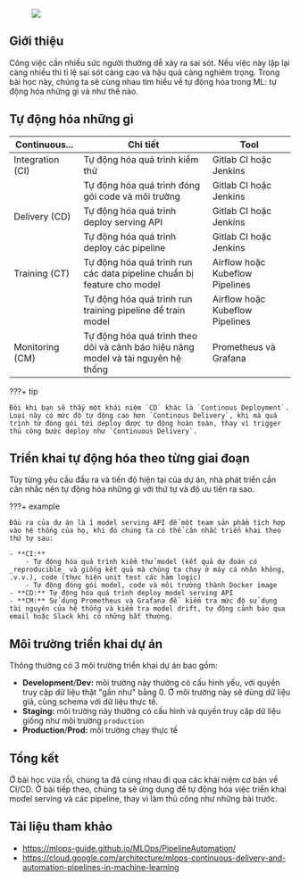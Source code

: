 <figure>
    <img src="../../assets/images/mlops-crash-course/ci-cd/why-cicd.jpg" loading="lazy"/>
</figure>

## Giới thiệu

Công việc cần nhiều sức người thường dễ xảy ra sai sót. Nếu việc này lặp lại càng nhiều thì tỉ lệ sai sót càng cao và hậu quả càng nghiêm trọng. Trong bài học này, chúng ta sẽ cùng nhau tìm hiểu về tự động hóa trong ML: tự động hóa những gì và như thế nào. 

## Tự động hóa những gì

| Continuous...    | Chi tiết                                                                          | Tool                            |
| ---------------- | --------------------------------------------------------------------------------- | ------------------------------- |
| Integration (CI) | Tự động hóa quá trình kiểm thử                                                    | Gitlab CI hoặc Jenkins          |
|                  | Tự động hóa quá trình đóng gói code và môi trường                                 | Gitlab CI hoặc Jenkins          |
| Delivery (CD)    | Tự động hóa quá trình deploy serving API                                          | Gitlab CI hoặc Jenkins          |
|                  | Tự động hóa quá trình deploy các pipeline                                         | Gitlab CI hoặc Jenkins          |
| Training (CT)    | Tự động hóa quá trình run các data pipeline chuẩn bị feature cho model            | Airflow hoặc Kubeflow Pipelines |
|                  | Tự động hóa quá trình run training pipeline để train model                        | Airflow hoặc Kubeflow Pipelines |
| Monitoring (CM)  | Tự động hóa quá trình theo dõi và cảnh báo hiệu năng model và tài nguyên hệ thống | Prometheus và Grafana           |

???+ tip

    Đôi khi bạn sẽ thấy một khái niệm `CD` khác là `Continous Deployment`. Loại này có mức độ tự động cao hơn `Continous Delivery`, khi mà quá trình từ đóng gói tới deploy được tự động hoàn toàn, thay vì trigger thủ công bước deploy như `Continuous Delivery`.

## Triển khai tự động hóa theo từng giai đoạn

Tùy từng yêu cầu đầu ra và tiến độ hiện tại của dự án, nhà phát triển cần cân nhắc nên tự động hóa những gì với thứ tự và độ ưu tiên ra sao.

???+ example

    Đầu ra của dự án là 1 model serving API để một team sản phẩm tích hợp vào hệ thống của họ, khi đó chúng ta có thể cân nhắc triển khai theo thứ tự sau:

    - **CI:**
        - Tự động hóa quá trình kiểm thử model (kết quả dự đoán có _reproducible_ và giống kết quả mà chúng ta chạy ở máy cá nhân không, .v.v.), code (thực hiện unit test các hàm logic)
        - Tự động đóng gói model, code và môi trường thành Docker image
    - **CD:** Tự động hóa quá trình deploy model serving API
    - **CM:** Sử dụng Prometheus và Grafana để  kiểm tra mức độ sử dụng tài nguyên của hệ thống và kiểm tra model drift, tự động cảnh báo qua email hoặc Slack khi có những bất thường.

## Môi trường triển khai dự án

Thông thường có 3 môi trường triển khai dự án bao gồm:

- **Development**/**Dev:** môi trường này thường có cấu hình yếu, với quyền truy cập dữ liệu thật "gần như" bằng 0. Ở môi trường này sẽ dùng dữ liệu giả, cùng schema với dữ liệu thực tế.
- **Staging:** môi trường này thường có cấu hình và quyền truy cập dữ liệu giống như môi trường `production`
- **Production**/**Prod:** môi trường chạy thực tế

## Tổng kết

Ở bài học vừa rồi, chúng ta đã cùng nhau đi qua các khái niệm cơ bản về CI/CD. Ở bài tiếp theo, chúng ta sẽ ứng dụng để tự động hóa việc triển khai model serving và các pipeline, thay vì làm thủ công như những bài trước.

## Tài liệu tham khảo

- <https://mlops-guide.github.io/MLOps/PipelineAutomation/>
- <https://cloud.google.com/architecture/mlops-continuous-delivery-and-automation-pipelines-in-machine-learning>
